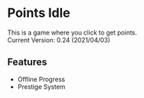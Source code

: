 # Points Idle
This is a game where you click to get points.\
Current Version: 0.24 (2021/04/03)
## Features
* Offline Progress
* Prestige System